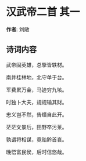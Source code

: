 # 汉武帝二首  其一

**作者**: 刘敞

## 诗词内容

武帝固英雄，总擥皆轶材。

南并桂林地，北守单于台。

军费累万金，马迹穷九垓。

时独卜大夫，规规输其财。

忠义岂不然，告缗自此开。

茫茫文景后，田野卒污莱。

孰谓将相谋，竟贻黔首哀。

晚悟富民侯，后时信悠哉。

